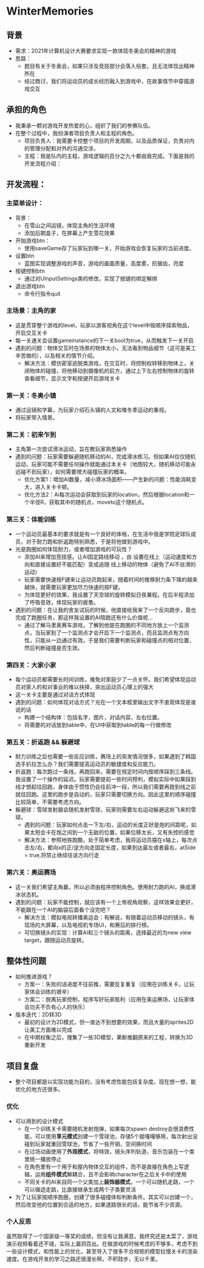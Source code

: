 # WinterMemories
## 背景
- 需求：2021年计算机设计大赛要求实现一款体现冬奥会的精神的游戏
- 思路：
  - 题目有关于冬奥会，如果只涉及竞技部分会落入俗套，且无法体现出精神所在
  - 经过商讨，我们将运动员的成长经历融入到游戏中，在故事情节中穿插游戏交互
## 承担的角色
- 我秉承一颗对游戏开发热爱的心，组织了我们的参赛队伍。
- 在整个过程中，我扮演者项目负责人和主程的角色。
  - 项目负责人：我需要卡控整个项目的开发周期，以及品质保证，负责对内的管理分配和对外的沟通交涉。
  - 主程：我是队内的主程，游戏逻辑的百分之九十都由我完成。下面是我的开发流程介绍：
## 开发流程：
### 主菜单设计：
- 背景：
  - 在雪山之间运镜，体现主角的生活环境
  - 添加后期盒子，在屏幕上产生雪花效果
- 开始游戏btn：
    - 使用saveGame存了玩家玩到哪一关，开始游戏会恢复玩家的当前进度。
- 设置btn
  - 蓝图实现调整游戏的声音，游戏的画面质量，高度雾，抗锯齿，亮度
- 按键控制btn
  - 通过对UInputSettings类的修改，实现了按键的绑定解绑
- 退出游戏btn
  - 命令行指令quit
### 主场景：主角的家
- 这是贯穿整个游戏的level，玩家以游客视角在这个level中按顺序探索物品，开启交互关卡
- 每一关通关会设置gameinstance的下一关bool为true，从而触发下一关开启
- 遇到的问题：物体交互时在场景的物体太小，无法看到物品细节（这可是美工辛苦做的），以及相关的情节介绍。
  - 解决方法：模仿密室逃脱类游戏，在交互时，将控制权转移到物体上，关闭物体的碰撞，将他移动到摄像机的前方，通过上下左右控制物体的旋转查看细节，显示文字和按键开启游戏关卡
### 第一关：冬奥小镇
- 通过运镜和字幕，为玩家介绍石头镇的人文和堆冬季运动的重视。
- 将玩家带入情景。
### 第二关：初来乍到
- 主角第一次尝试滑冰运动，旨在教玩家熟悉操作
- 遇到的问题：玩家需要躲避随机移动的AI，完成滑冰练习。但如果AI仅仅随机运动，玩家可能不需要任何操作就能通过本关卡（地图较大，随机移动可能永远碰不到玩家），如何需要增大碰撞玩家的概率。
  - 优化方案1：增加AI数量，减小滑冰场面积——产生新的问题：性能消耗变大，进入关卡卡顿。
  - 优化方法2：Ai每次运动会获取到玩家的location，然后根据location和一个半径R，获取其中的随机点，moveto这个随机点。
### 第三关：体能训练
- 一个运动员最基本的要求就是有一个良好的体格，在生活中我是学院足球队成员，对于耐力跑和折返跑特别熟悉，于是将他做到游戏中。
- 光是跑圈如何体现耐力，或者增加游戏的可玩性？
  - 添加AI来增加竞技感。让AI固定路线移动 ，由 设置在线上（运动速度和方向和直接设置好不能匹配）变成追随 线上移动的物体（避免了AI不丝滑的运动）
  - 玩家需要快速按F键来让运动员跑起来，随着时间的推移耐力条下降的越来越快，就需要玩家更加尽力快速的按F键。
  - 为体现更好的效果，我设置了天空球的旋转模拟日夜兼程。在后半程添加了呼吸音效，体现玩家的疲惫。
- 遇到的问题：在让我的舍友试玩的时候，他直接给我来了一个反向跑步，竟也完成了跑圈任务，那这样我设置的AI陪跑还有什么价值呢...
  - 通过了解马里奥赛车游戏，了解到他是在跑圈的不同地方放上一个监测点，当玩家到了一个监测点才会开启下一个监测点，而且监测点有方向性，只能从一边通过有效。于是我们需要判断玩家和碰撞点的相对位置，然后判断碰撞是否生效。
### 第四关：大家小家
- 每个运动员都需要长时间训练，难免对家庭少了一点关怀。我们希望体现运动员对家人的和对事业的难以抉择，突出运动员心理上的强大
- 这一关卡主要是通过对话方式体现
- 遇到的问题：如何体现对话方式？光在一个文本框里输出文字不直观体现是谁说的话
  - 构建一个结构体：包括名字，图片，对话内容，左右位置。
  - 将需要的对话放到table中，在UI中获取到table的每一行做修改
### 第五关：折返跑 && 躲避球
- 耐力训练之后也需要一些反应训练，赛场上的突发情况很多，如果遇到了韩国选手扒拉怎么办？我们需要提高运动员的敏捷度和反应能力。
- 折返跑：每次跑过一条线，再跑回来，需要在规定时间内按顺序踩到三条线。我设置了一个操作的延迟。玩家需要提前一些时间预判，模拟实际中如果踩到线才想起往回跑，身体由于惯性仍会往前冲一段，所以我们需要再跑到线之前就往回跑。这里的跑步是自动的，玩家只需要切换方向。因此这里的顺序碰撞比较简单，不需要考虑方向。
- 躲避球：雪球发射器会随机发射雪球，玩家则需要左右运动躲避这些飞来的雪球。
  - 遇到的问题：玩家如何点击一下左/右，运动的长度正好是炮的间距呢，如果太短会卡在炮之间到一个无敌的位置，如果位移太长，又有失控的感觉
  - 解决方法：参照地铁跑酷，处于简单考虑，我将运动员摆在x轴上，每次点击左/右，都向x的正/逆方向走固定长度，如果到达最左或者最右，atSide = true,将禁止继续往该方向行走
### 第六关：奥运赛场
- 这一关我们希望主角赢，所以必须由程序控制角色。使用耐力跑的AI，换成滑冰状态机。
- 遇到的问题：玩家不能控制，就应该有一个上帝视角观察，这样效果会更好，不能跟在一个AI的脑袋后面看个没完吧？
  - 解决方法：模拟电视转播奥运会：有解说，有随着运动员移动的镜头，有现场的大屏幕，以及电视机专场UI，和赛后的排行榜。
  - 可切换镜头的实现：计算AI和三个镜头的距离，选择最近的为new view target，跟随运动员旋转。
## 整体性问题
- 如何推进游戏？
  - 方案一：失败的话进度不往前推，需要反复重复（应用在训练关卡，让玩家体会训练的艰辛）
  - 方案二：脱离玩家控制，程序写好玩家胜利（应用在奥运赛场，让玩家体会功夫不负有心人的快乐）
- 版本迭代：2D转3D
  - 最初的设计为2D模式，但一直达不到想要的效果，而且大量的sprites2D让美工方面难以完成
  - 在中期权衡之后，搜集了一些3D模型，果断推翻原来的工程，转换为3D重新开发
## 项目复盘
- 整个项目都是以实现功能为目的，没有考虑性能包括复杂度。现在想一想，能优化的地方还很多。
### 优化
- 可以用到的设计模式
  - 在一个训练关卡需要随机发射炮弹，如果每次spawn destroy会很浪费性能，可以使用**享元模式**创建一个雪球池，存储5个就嘎嘎够用，每次射出没碰到玩家就重回雪球池，节省了一些开销，空间换时间
  - 在过场动画使用了**外观模式**，将特效，镜头序列轨道，音乐包装在一个类里统一播放停止
  - 在角色里有一个用于和屋内物体交互的组件，而不是直接在角色上写逻辑，运用**组件模式**解耦合，且不会影响character在之后关卡中的使用
  - 不同关卡的AI来自同一个父类加上**装饰器模式**，一个可以随机走路，一个可以循迹走路，比直接继承生成两个子类要灵活
- 为了让玩家按顺序跑圈，创建了很多碰撞体和判断条件。其实可以创建一个，然后改变他的位置到合适的地方，如果道路很长的话，能节省不少资源。
### 个人反思
虽然取得了一个国家级一等奖的成绩，但没有让我满意。我终究还是太菜了，游戏演示视频看着还不错，实际上漏洞百出。在做游戏的时候考虑的不够多，考虑不到一些设计模式，和性能上的优化，甚至导入了很多不合规矩的模型拉慢关卡的渲染速度。在游戏开发的学习之路还很漫长啊，不积跬步，无以千里。
